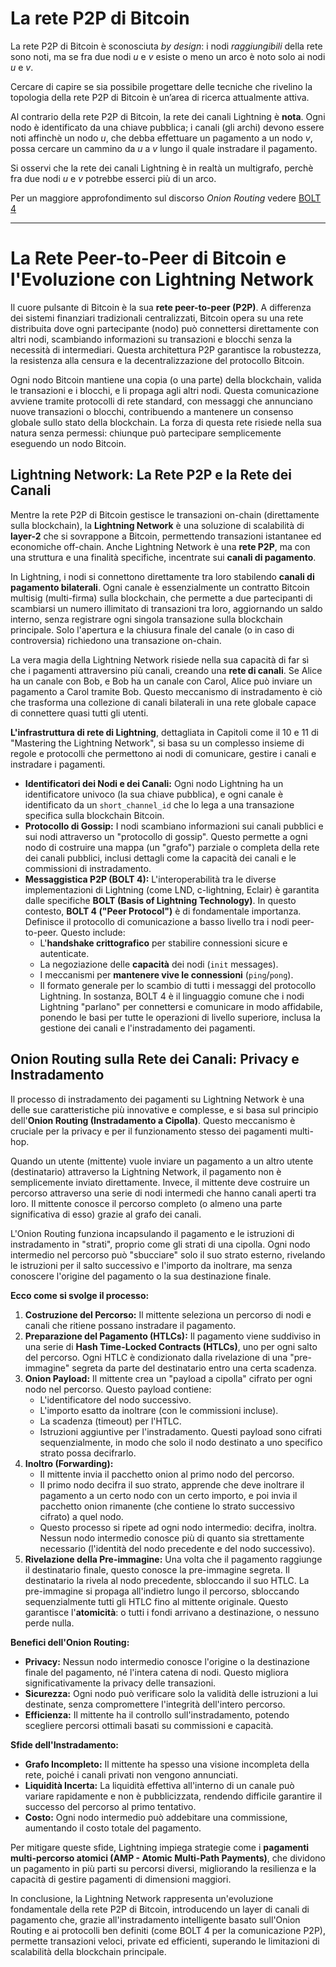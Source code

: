 # La rete P2P di Bitcoin

La rete P2P di Bitcoin è sconosciuta *by design*: i nodi *raggiungibili* della rete sono noti, ma se fra due nodi $u$ e $v$ esiste o meno un arco è noto solo ai nodi $u$ e $v$. 

Cercare di capire se sia possibile progettare delle tecniche che rivelino la topologia della rete P2P di Bitcoin è un’area di ricerca attualmente attiva.

Al contrario della rete P2P di Bitcoin, la rete dei canali Lightning è **nota**. 
Ogni nodo è identificato da una chiave pubblica; i canali (gli archi) devono essere noti affinchè un nodo $u$, che debba effettuare un pagamento a un nodo $v$, possa cercare un cammino da $u$ a $v$ lungo il quale instradare il pagamento. 

Si osservi che la rete dei canali Lightning è in realtà un multigrafo, perchè fra due nodi $u$ e $v$ potrebbe esserci più di un arco.

Per un maggiore approfondimento sul discorso *Onion Routing* vedere [BOLT 4](https://github.com/lightning/bolts/blob/master/04-onion-routing.md)

---

# La Rete Peer-to-Peer di Bitcoin e l'Evoluzione con Lightning Network

Il cuore pulsante di Bitcoin è la sua **rete peer-to-peer (P2P)**. A differenza dei sistemi finanziari tradizionali centralizzati, Bitcoin opera su una rete distribuita dove ogni partecipante (nodo) può connettersi direttamente con altri nodi, scambiando informazioni su transazioni e blocchi senza la necessità di intermediari. Questa architettura P2P garantisce la robustezza, la resistenza alla censura e la decentralizzazione del protocollo Bitcoin.

Ogni nodo Bitcoin mantiene una copia (o una parte) della blockchain, valida le transazioni e i blocchi, e li propaga agli altri nodi. Questa comunicazione avviene tramite protocolli di rete standard, con messaggi che annunciano nuove transazioni o blocchi, contribuendo a mantenere un consenso globale sullo stato della blockchain. La forza di questa rete risiede nella sua natura senza permessi: chiunque può partecipare semplicemente eseguendo un nodo Bitcoin.
## Lightning Network: La Rete P2P e la Rete dei Canali

Mentre la rete P2P di Bitcoin gestisce le transazioni on-chain (direttamente sulla blockchain), la **Lightning Network** è una soluzione di scalabilità di **layer-2** che si sovrappone a Bitcoin, permettendo transazioni istantanee ed economiche off-chain. Anche Lightning Network è una **rete P2P**, ma con una struttura e una finalità specifiche, incentrate sui **canali di pagamento**.

In Lightning, i nodi si connettono direttamente tra loro stabilendo **canali di pagamento bilaterali**. Ogni canale è essenzialmente un contratto Bitcoin multisig (multi-firma) sulla blockchain, che permette a due partecipanti di scambiarsi un numero illimitato di transazioni tra loro, aggiornando un saldo interno, senza registrare ogni singola transazione sulla blockchain principale. Solo l'apertura e la chiusura finale del canale (o in caso di controversia) richiedono una transazione on-chain.

La vera magia della Lightning Network risiede nella sua capacità di far sì che i pagamenti attraversino più canali, creando una **rete di canali**. Se Alice ha un canale con Bob, e Bob ha un canale con Carol, Alice può inviare un pagamento a Carol tramite Bob. Questo meccanismo di instradamento è ciò che trasforma una collezione di canali bilaterali in una rete globale capace di connettere quasi tutti gli utenti.

**L'infrastruttura di rete di Lightning**, dettagliata in Capitoli come il 10 e 11 di "Mastering the Lightning Network", si basa su un complesso insieme di regole e protocolli che permettono ai nodi di comunicare, gestire i canali e instradare i pagamenti.

- **Identificatori dei Nodi e dei Canali:** Ogni nodo Lightning ha un identificatore univoco (la sua chiave pubblica), e ogni canale è identificato da un `short_channel_id` che lo lega a una transazione specifica sulla blockchain Bitcoin.
- **Protocollo di Gossip:** I nodi scambiano informazioni sui canali pubblici e sui nodi attraverso un "protocollo di gossip". Questo permette a ogni nodo di costruire una mappa (un "grafo") parziale o completa della rete dei canali pubblici, inclusi dettagli come la capacità dei canali e le commissioni di instradamento.
- **Messaggistica P2P (BOLT 4):** L'interoperabilità tra le diverse implementazioni di Lightning (come LND, c-lightning, Eclair) è garantita dalle specifiche **BOLT (Basis of Lightning Technology)**. In questo contesto, **BOLT 4 ("Peer Protocol")** è di fondamentale importanza. Definisce il protocollo di comunicazione a basso livello tra i nodi peer-to-peer. Questo include:
    - L'**handshake crittografico** per stabilire connessioni sicure e autenticate.
    - La negoziazione delle **capacità** dei nodi (`init` messages).
    - I meccanismi per **mantenere vive le connessioni** (`ping`/`pong`).
    - Il formato generale per lo scambio di tutti i messaggi del protocollo Lightning. In sostanza, BOLT 4 è il linguaggio comune che i nodi Lightning "parlano" per connettersi e comunicare in modo affidabile, ponendo le basi per tutte le operazioni di livello superiore, inclusa la gestione dei canali e l'instradamento dei pagamenti.
## Onion Routing sulla Rete dei Canali: Privacy e Instradamento

Il processo di instradamento dei pagamenti su Lightning Network è una delle sue caratteristiche più innovative e complesse, e si basa sul principio dell'**Onion Routing (Instradamento a Cipolla)**. Questo meccanismo è cruciale per la privacy e per il funzionamento stesso dei pagamenti multi-hop.

Quando un utente (mittente) vuole inviare un pagamento a un altro utente (destinatario) attraverso la Lightning Network, il pagamento non è semplicemente inviato direttamente. Invece, il mittente deve costruire un percorso attraverso una serie di nodi intermedi che hanno canali aperti tra loro. Il mittente conosce il percorso completo (o almeno una parte significativa di esso) grazie al grafo dei canali.

L'Onion Routing funziona incapsulando il pagamento e le istruzioni di instradamento in "strati", proprio come gli strati di una cipolla. Ogni nodo intermedio nel percorso può "sbucciare" solo il suo strato esterno, rivelando le istruzioni per il salto successivo e l'importo da inoltrare, ma senza conoscere l'origine del pagamento o la sua destinazione finale.

**Ecco come si svolge il processo:**

1. **Costruzione del Percorso:** Il mittente seleziona un percorso di nodi e canali che ritiene possano instradare il pagamento.
2. **Preparazione del Pagamento (HTLCs):** Il pagamento viene suddiviso in una serie di **Hash Time-Locked Contracts (HTLCs)**, uno per ogni salto del percorso. Ogni HTLC è condizionato dalla rivelazione di una "pre-immagine" segreta da parte del destinatario entro una certa scadenza.
3. **Onion Payload:** Il mittente crea un "payload a cipolla" cifrato per ogni nodo nel percorso. Questo payload contiene:
    - L'identificatore del nodo successivo.
    - L'importo esatto da inoltrare (con le commissioni incluse).
    - La scadenza (timeout) per l'HTLC.
    - Istruzioni aggiuntive per l'instradamento. Questi payload sono cifrati sequenzialmente, in modo che solo il nodo destinato a uno specifico strato possa decifrarlo.
4. **Inoltro (Forwarding):**
    - Il mittente invia il pacchetto onion al primo nodo del percorso.
    - Il primo nodo decifra il suo strato, apprende che deve inoltrare il pagamento a un certo nodo con un certo importo, e poi invia il pacchetto onion rimanente (che contiene lo strato successivo cifrato) a quel nodo.
    - Questo processo si ripete ad ogni nodo intermedio: decifra, inoltra. Nessun nodo intermedio conosce più di quanto sia strettamente necessario (l'identità del nodo precedente e del nodo successivo).
5. **Rivelazione della Pre-immagine:** Una volta che il pagamento raggiunge il destinatario finale, questo conosce la pre-immagine segreta. Il destinatario la rivela al nodo precedente, sbloccando il suo HTLC. La pre-immagine si propaga all'indietro lungo il percorso, sbloccando sequenzialmente tutti gli HTLC fino al mittente originale. Questo garantisce l'**atomicità**: o tutti i fondi arrivano a destinazione, o nessuno perde nulla.

**Benefici dell'Onion Routing:**

- **Privacy:** Nessun nodo intermedio conosce l'origine o la destinazione finale del pagamento, né l'intera catena di nodi. Questo migliora significativamente la privacy delle transazioni.
- **Sicurezza:** Ogni nodo può verificare solo la validità delle istruzioni a lui destinate, senza compromettere l'integrità dell'intero percorso.
- **Efficienza:** Il mittente ha il controllo sull'instradamento, potendo scegliere percorsi ottimali basati su commissioni e capacità.

**Sfide dell'Instradamento:**

- **Grafo Incompleto:** Il mittente ha spesso una visione incompleta della rete, poiché i canali privati non vengono annunciati.
- **Liquidità Incerta:** La liquidità effettiva all'interno di un canale può variare rapidamente e non è pubblicizzata, rendendo difficile garantire il successo del percorso al primo tentativo.
- **Costo:** Ogni nodo intermedio può addebitare una commissione, aumentando il costo totale del pagamento.

Per mitigare queste sfide, Lightning impiega strategie come i **pagamenti multi-percorso atomici (AMP - Atomic Multi-Path Payments)**, che dividono un pagamento in più parti su percorsi diversi, migliorando la resilienza e la capacità di gestire pagamenti di dimensioni maggiori.

In conclusione, la Lightning Network rappresenta un'evoluzione fondamentale della rete P2P di Bitcoin, introducendo un layer di canali di pagamento che, grazie all'instradamento intelligente basato sull'Onion Routing e ai protocolli ben definiti (come BOLT 4 per la comunicazione P2P), permette transazioni veloci, private ed efficienti, superando le limitazioni di scalabilità della blockchain principale.